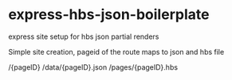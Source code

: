 # express-hbs-json-boilerplate
express site setup for hbs json partial renders

Simple site creation, pageid of the route maps to json and hbs file

/{pageID}
/data/{pageID}.json
/pages/{pageID}.hbs
